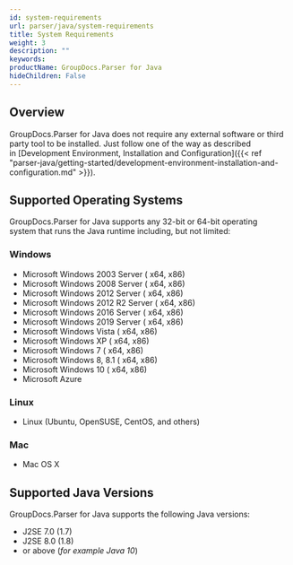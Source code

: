 ```yaml
---
id: system-requirements
url: parser/java/system-requirements
title: System Requirements
weight: 3
description: ""
keywords: 
productName: GroupDocs.Parser for Java
hideChildren: False
---
```

## Overview

GroupDocs.Parser for Java does not require any external software or third party tool to be installed. Just follow one of the way as described in [Development Environment, Installation and Configuration]({{< ref "parser-java/getting-started/development-environment-installation-and-configuration.md" >}}).

## Supported Operating Systems

GroupDocs.Parser for Java supports any 32-bit or 64-bit operating system that runs the Java runtime including, but not limited:

### Windows

*   Microsoft Windows 2003 Server ( x64, x86)
*   Microsoft Windows 2008 Server ( x64, x86)
*   Microsoft Windows 2012 Server ( x64, x86)
*   Microsoft Windows 2012 R2 Server ( x64, x86)
*   Microsoft Windows 2016 Server ( x64, x86)
*   Microsoft Windows 2019 Server ( x64, x86)
*   Microsoft Windows Vista ( x64, x86)
*   Microsoft Windows XP ( x64, x86)
*   Microsoft Windows 7 ( x64, x86)
*   Microsoft Windows 8, 8.1 ( x64, x86)
*   Microsoft Windows 10 ( x64, x86)
*   Microsoft Azure

### Linux

*   Linux (Ubuntu, OpenSUSE, CentOS, and others)

### Mac

*   Mac OS X

## Supported Java Versions

GroupDocs.Parser for Java supports the following Java versions:

*   J2SE 7.0 (1.7)
*   J2SE 8.0 (1.8)
*   or above (*for example Java 10*)
